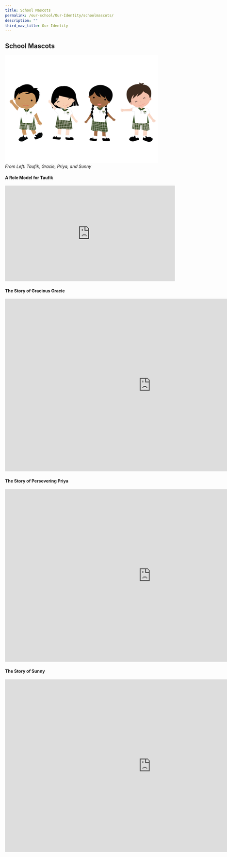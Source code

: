 ```yaml
---
title: School Mascots
permalink: /our-school/Our-Identity/schoolmascots/
description: ""
third_nav_title: Our Identity
---
```

## School Mascots

![](/images/NoMask_TGPS%20Mascots_031221.png)
*From Left: Taufik, Gracie, Priya, and Sunny*


#### **A Role Model for Taufik**

<div class="bp-youtube">
<iframe allowfullscreen="" allow="accelerometer; autoplay; clipboard-write; encrypted-media; gyroscope; picture-in-picture; web-share" frameborder="0" title="YouTube video player" src="https://www.youtube.com/embed/-11ULaAeo3Y" height="315" width="560"></iframe>
</div>


#### **The Story of Gracious Gracie**

<div class="google-slides-container">
	<iframe allowfullscreen="true" height="569" width="960" frameborder="0" src="https://docs.google.com/presentation/d/e/2PACX-1vRR41o3DcI3bfV_JQZ7bFZ9DlY6aqiwPz7rmXl37hlZATYahGs1Llmj8aX4dft_X6xqJxfLBYdswqQy/embed?start=true&amp;loop=true&amp;delayms=3000"></iframe>
</div>

#### **The Story of Persevering Priya**

<div class="google-slides-container">
<iframe allowfullscreen="true" height="569" width="960" frameborder="0" src="https://docs.google.com/presentation/d/e/2PACX-1vR5kWu_si4VfBaNWH_LpK4vu6s1xiHSPU2XuKWwqMV0KNAbZQglG_llu2ReiD1nQYCIpkT1fZgWby0i/embed?start=true&amp;loop=true&amp;delayms=3000"></iframe>
</div>

#### **The Story of Sunny**

<div class="google-slides-container">
<iframe allowfullscreen="true" height="569" width="960" frameborder="0" src="https://docs.google.com/presentation/d/e/2PACX-1vRJyR5jHSTDQQV6oJVVrna2T7IZuPAu-Lwees7VBvCxQwKD88-gAxnNjrRIUdBXUqBHLTjDpZjoYgUK/embed?start=true&amp;loop=true&amp;delayms=3000"></iframe>
</div>